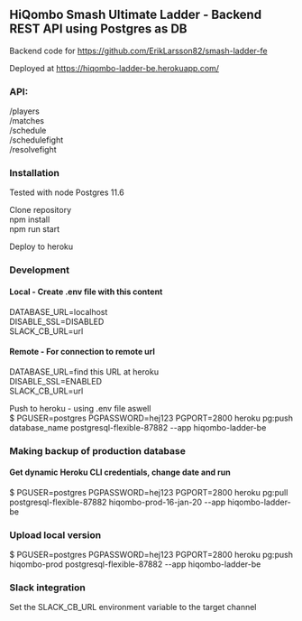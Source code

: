 ## HiQombo Smash Ultimate Ladder - Backend REST API using Postgres as DB<br />

Backend code for https://github.com/ErikLarsson82/smash-ladder-fe<br />

Deployed at https://hiqombo-ladder-be.herokuapp.com/<br />

### API:<br />
/players<br />
/matches<br />
/schedule<br />
/schedulefight<br />
/resolvefight<br />

### Installation
Tested with node Postgres 11.6<br />

Clone repository<br />
npm install<br />
npm run start<br />

Deploy to heroku<br />

### Development
#### Local - Create .env file with this content<br />
DATABASE_URL=localhost<br />
DISABLE_SSL=DISABLED<br />
SLACK_CB_URL=url

#### Remote - For connection to remote url<br />
DATABASE_URL=find this URL at heroku<br />
DISABLE_SSL=ENABLED<br />
SLACK_CB_URL=url

Push to heroku - using .env file aswell<br />
$ PGUSER=postgres PGPASSWORD=hej123 PGPORT=2800 heroku pg:push database_name postgresql-flexible-87882 --app hiqombo-ladder-be

### Making backup of production database
#### Get dynamic Heroku CLI credentials, change date and run
$ PGUSER=postgres PGPASSWORD=hej123 PGPORT=2800 heroku pg:pull postgresql-flexible-87882 hiqombo-prod-16-jan-20 --app hiqombo-ladder-be

### Upload local version
$ PGUSER=postgres PGPASSWORD=hej123 PGPORT=2800 heroku pg:push hiqombo-prod postgresql-flexible-87882 --app hiqombo-ladder-be

### Slack integration
Set the SLACK_CB_URL environment variable to the target channel